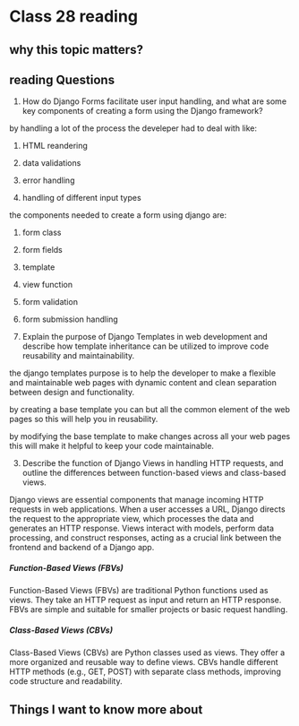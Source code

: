 # Class 28 reading

## why this topic matters?


## reading Questions

1. How do Django Forms facilitate user input handling, and what are some key components of creating a form using the Django framework?

by handling a lot of the process the develeper had to deal with like:

1. HTML reandering

2. data validations
    
3. error handling

4. handling of different input types

the components needed to create a form using django are:

1. form class
2. form fields
3. template
4. view function
5. form validation
6. form submission handling

2. Explain the purpose of Django Templates in web development and describe how template inheritance can be utilized to improve code reusability and maintainability.

the django templates purpose is to help the developer to make a flexible and maintainable web pages with dynamic content and clean separation between design and functionality.

by creating a base template you can but all the common element of the web pages so this will help you in reusability.

by modifying the base template to make changes across all your web pages this will make it helpful to keep your code maintainable.

3. Describe the function of Django Views in handling HTTP requests, and outline the differences between function-based views and class-based views.


Django views are essential components that manage incoming HTTP requests in web applications. When a user accesses a URL, Django directs the request to the appropriate view, which processes the data and generates an HTTP response. Views interact with models, perform data processing, and construct responses, acting as a crucial link between the frontend and backend of a Django app.

##### Function-Based Views (FBVs)

Function-Based Views (FBVs) are traditional Python functions used as views. They take an HTTP request as input and return an HTTP response. FBVs are simple and suitable for smaller projects or basic request handling.

##### Class-Based Views (CBVs)

Class-Based Views (CBVs) are Python classes used as views. They offer a more organized and reusable way to define views. CBVs handle different HTTP methods (e.g., GET, POST) with separate class methods, improving code structure and readability.

## Things I want to know more about